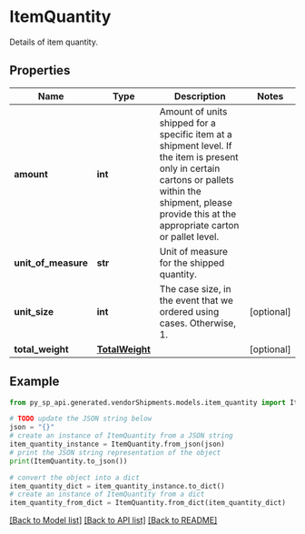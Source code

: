 # ItemQuantity

Details of item quantity.

## Properties

Name | Type | Description | Notes
------------ | ------------- | ------------- | -------------
**amount** | **int** | Amount of units shipped for a specific item at a shipment level. If the item is present only in certain cartons or pallets within the shipment, please provide this at the appropriate carton or pallet level. | 
**unit_of_measure** | **str** | Unit of measure for the shipped quantity. | 
**unit_size** | **int** | The case size, in the event that we ordered using cases. Otherwise, 1. | [optional] 
**total_weight** | [**TotalWeight**](TotalWeight.md) |  | [optional] 

## Example

```python
from py_sp_api.generated.vendorShipments.models.item_quantity import ItemQuantity

# TODO update the JSON string below
json = "{}"
# create an instance of ItemQuantity from a JSON string
item_quantity_instance = ItemQuantity.from_json(json)
# print the JSON string representation of the object
print(ItemQuantity.to_json())

# convert the object into a dict
item_quantity_dict = item_quantity_instance.to_dict()
# create an instance of ItemQuantity from a dict
item_quantity_from_dict = ItemQuantity.from_dict(item_quantity_dict)
```
[[Back to Model list]](../README.md#documentation-for-models) [[Back to API list]](../README.md#documentation-for-api-endpoints) [[Back to README]](../README.md)



